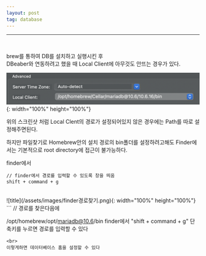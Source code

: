 ```yaml
---
layout: post
tag: database
---
```

***
<br>

brew를 통하여 DB를 설치하고 실행시킨 후   
DBeaber와 연동하려고 했을 때 Local Client에 아무것도 안뜨는 경우가 있다.

![title](/assets/images/DBeaverConnect.png){: width="100%" height="100%"}

위의 스크린샷 처럼 Local Clent의 경로가 설정되어있지 않은 경우에는 
Path를 따로 설정해주면된다.  

하지만 파일찾기로 Homebrew안의 설치 경로의 bin폴더를 설정하려고해도 Finder에서는
기본적으로 root directory에 접근이 불가능하다.  

finder에서  
```
// finder에서 경로를 입력할 수 있도록 창을 띄움
shift + command + g 
```
<br>
![title](/assets/images/finder경로찾기.png){: width="100%" height="100%"}  
```
// 경로를 찾은다음에

/opt/homebrew/opt/mariadb@10.6/bin
finder에서 "shift + command + g" 단축키를 누르면
경로를 입력할 수 있다
```
<br>
이렇게하면 데이터베이스 홈을 설정할 수 있다